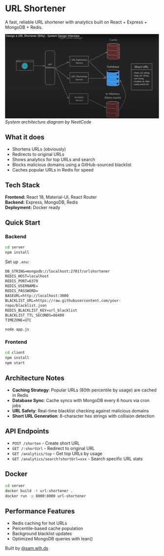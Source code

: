 # URL Shortener

A fast, reliable URL shortener with analytics built on React + Express + MongoDB + Redis.

![System Design Diagram](./assets/neetCode_bitly.png)
*System architecture diagram by NeetCode*

## What it does

- Shortens URLs (obviously)
- Redirects to original URLs 
- Shows analytics for top URLs and search
- Blocks malicious domains using a GitHub-sourced blacklist
- Caches popular URLs in Redis for speed

## Tech Stack

**Frontend:** React 18, Material-UI, React Router  
**Backend:** Express, MongoDB, Redis  
**Deployment:** Docker ready

## Quick Start

### Backend
```bash
cd server
npm install
```

Set up `.env`:
```env
DB_STRING=mongodb://localhost:27017/urlshortener
REDIS_HOST=localhost
REDIS_PORT=6379
REDIS_USERNAME=
REDIS_PASSWORD=
BASEURL=http://localhost:3000
BLACKLIST_URL=https://raw.githubusercontent.com/your-repo/blacklist.json
REDIS_BLACKLIST_KEY=url_blacklist
BLACKLIST_TTL_SECONDS=86400
TIMEZONE=UTC
```

```bash
node app.js
```

### Frontend
```bash
cd client
npm install
npm start
```

## Architecture Notes

- **Caching Strategy**: Popular URLs (80th percentile by usage) are cached in Redis
- **Database Sync**: Cache syncs with MongoDB every 6 hours via cron jobs
- **URL Safety**: Real-time blacklist checking against malicious domains
- **Short URL Generation**: 8-character hex strings with collision detection

## API Endpoints

- `POST /shorten` - Create short URL
- `GET /:shortUrl` - Redirect to original URL
- `GET /analytics/top` - Get top URLs by usage
- `GET /analytics/search?shortUrl=xxx` - Search specific URL stats

## Docker

```bash
cd server
docker build -t url-shortener .
docker run -p 8000:8000 url-shortener
```

## Performance Features

- Redis caching for hot URLs
- Percentile-based cache population
- Background blacklist updates
- Optimized MongoDB queries with lean()

Built by [@sam.wlh.ds](https://github.com/sam-wlh-ds)
